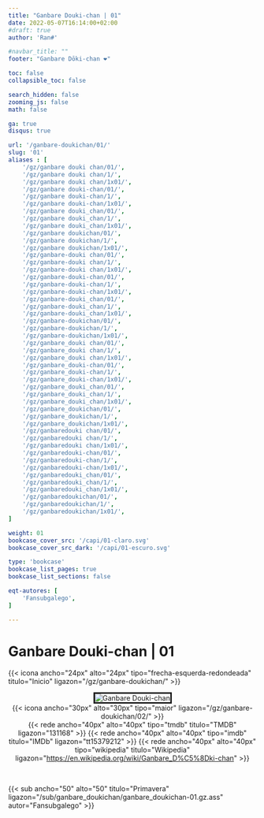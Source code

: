 ```yaml
---
title: "Ganbare Douki-chan | 01"
date: 2022-05-07T16:14:00+02:00
#draft: true
author: 'Ran#'

#navbar_title: ""
footer: "Ganbare Dōki-chan ❤️"

toc: false
collapsible_toc: false

search_hidden: false
zooming_js: false
math: false

ga: true
disqus: true

url: '/ganbare-doukichan/01/'
slug: '01'
aliases : [
    '/gz/ganbare douki chan/01/',
    '/gz/ganbare douki chan/1/',
    '/gz/ganbare douki chan/1x01/',
    '/gz/ganbare douki-chan/01/',
    '/gz/ganbare douki-chan/1/',
    '/gz/ganbare douki-chan/1x01/',
    '/gz/ganbare douki_chan/01/',
    '/gz/ganbare douki_chan/1/',
    '/gz/ganbare douki_chan/1x01/',
    '/gz/ganbare doukichan/01/',
    '/gz/ganbare doukichan/1/',
    '/gz/ganbare doukichan/1x01/',
    '/gz/ganbare-douki chan/01/',
    '/gz/ganbare-douki chan/1/',
    '/gz/ganbare-douki chan/1x01/',
    '/gz/ganbare-douki-chan/01/',
    '/gz/ganbare-douki-chan/1/',
    '/gz/ganbare-douki-chan/1x01/',
    '/gz/ganbare-douki_chan/01/',
    '/gz/ganbare-douki_chan/1/',
    '/gz/ganbare-douki_chan/1x01/',
    '/gz/ganbare-doukichan/01/',
    '/gz/ganbare-doukichan/1/',
    '/gz/ganbare-doukichan/1x01/',
    '/gz/ganbare_douki chan/01/',
    '/gz/ganbare_douki chan/1/',
    '/gz/ganbare_douki chan/1x01/',
    '/gz/ganbare_douki-chan/01/',
    '/gz/ganbare_douki-chan/1/',
    '/gz/ganbare_douki-chan/1x01/',
    '/gz/ganbare_douki_chan/01/',
    '/gz/ganbare_douki_chan/1/',
    '/gz/ganbare_douki_chan/1x01/',
    '/gz/ganbare_doukichan/01/',
    '/gz/ganbare_doukichan/1/',
    '/gz/ganbare_doukichan/1x01/',
    '/gz/ganbaredouki chan/01/',
    '/gz/ganbaredouki chan/1/',
    '/gz/ganbaredouki chan/1x01/',
    '/gz/ganbaredouki-chan/01/',
    '/gz/ganbaredouki-chan/1/',
    '/gz/ganbaredouki-chan/1x01/',
    '/gz/ganbaredouki_chan/01/',
    '/gz/ganbaredouki_chan/1/',
    '/gz/ganbaredouki_chan/1x01/',
    '/gz/ganbaredoukichan/01/',
    '/gz/ganbaredoukichan/1/',
    '/gz/ganbaredoukichan/1x01/',
]

weight: 01
bookcase_cover_src: '/capi/01-claro.svg'
bookcase_cover_src_dark: '/capi/01-escuro.svg'

type: 'bookcase'
bookcase_list_pages: true
bookcase_list_sections: false

eqt-autores: [
    'Fansubgalego',
]

---
```


# Ganbare Douki-chan | 01

{{< icona ancho="24px" alto="24px" tipo="frecha-esquerda-redondeada" titulo="Inicio" ligazon="/gz/ganbare-doukichan/" >}}

<div style="text-align: center">
<img style="border: 3px solid currentColor" title="Ganbare Douki-chan" alt="Ganbare Douki-chan" src="https://www.themoviedb.org/t/p/original/xWnUHvv5sCZtrP9TAyZ8blOedYq.jpg">

<br>

<div style="float: right">
{{< icona ancho="30px" alto="30px" tipo="maior" ligazon="/gz/ganbare-doukichan/02/" >}}
</div>

{{< rede ancho="40px" alto="40px" tipo="tmdb" titulo="TMDB" ligazon="131168" >}}
{{< rede ancho="40px" alto="40px" tipo="imdb" titulo="IMDb" ligazon="tt15379212" >}}
{{< rede ancho="40px" alto="40px" tipo="wikipedia" titulo="Wikipedia" ligazon="https://en.wikipedia.org/wiki/Ganbare_D%C5%8Dki-chan" >}}
</div>
<br>

{{< sub ancho="50" alto="50" titulo="Primavera" ligazon="/sub/ganbare_doukichan/ganbare_doukichan-01.gz.ass" autor="Fansubgalego" >}}

